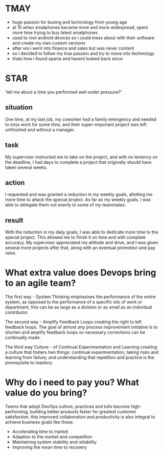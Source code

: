 # TMAY

- huge passion for boxing and technology from young age
- at 15 when smatphones became more and more widespread, spent more time trying to buy latest smatphones
- used to root android devices so i could mess about with their software and create my own custom versions
- after uni i went into finance and sales but was never content
- so i decided to follow my true passion and try to move into technology
- thats how i found sparta and havent looked back since


# STAR

'tell me about a time you performed well under pressure?'

## situation
One time, at my last job, my coworker had a family emergency and needed to miss work for some time, and their super-important project was left unfinished and without a manager.

## task
My supervisor instructed me to take on the project, and with no leniency on the deadline, I had days to complete a project that originally should have taken several weeks.

## action
I requested and was granted a reduction in my weekly goals, allotting me more time to attack the special project. As far as my weekly goals, I was able to delegate them out evenly to some of my teammates.

## result
With the reduction in my daily goals, I was able to dedicate more time to the special project. This allowed me to finish it on time and with complete accuracy. My supervisor appreciated my attitude and drive, and I was given several more projects after that, along with an eventual promotion and pay raise.

# What extra value does Devops bring to an agile team?
The first way	- System Thinking	emphasises the performance of the entire system, as opposed to the performance of a specific silo of work or department, this can be as large as a division or as small as an individual contributor.

The second way - Amplify Feedback Loops	creating the right to left feedback loops. The goal of almost any process improvement initiative is to shorten and amplify feedback loops so necessary corrections can be continually made.

The third way	Culture - of Continual Experimentation and Learning	creating a culture that fosters two things: continual experimentation, taking risks and learning from failure; and understanding that repetition and practice is the prerequisite to mastery.

# Why do i need to pay you? What value do you bring?
Teams that adopt DevOps culture, practices and tolls become high-performing, building better products faster for greatest customer satisfaction. this improved collaboration and productivity is also integral to achieve business goals like these:

- Accelerating time to market
- Adaption to the market and competition
- Maintaining system stability and reliability
- Improving the mean time to recovery
 
